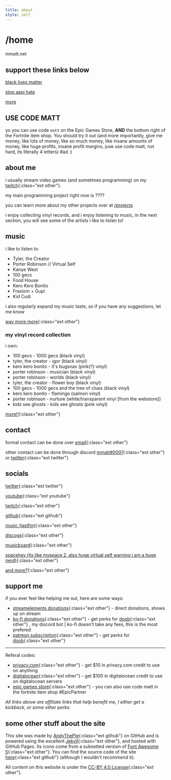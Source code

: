 ```yaml
---
title: about
style: self
---
```

<h1 class="emphasis-highlight">/home</h1>

mmatt.net

## support these links below
[black lives matter](https://blacklivesmatters.carrd.co)

[stop aapi hate](https://anti-asianviolenceresources.carrd.co)

[more](https://dotherightthing.carrd.co/)

## USE CODE MATT
yo you can use code `matt` on the Epic Games Store, **AND** the bottom right of the Fortnite item shop. You should try it out (and more importantly, give me money, like lots of money, like so much money, like insane amounts of money, like huge profits, insane profit margins, juse use code matt, not hard, its literally 4 letters) #ad :)

## about me
i usually stream video games (and sometimes programming) on my [twitch](https://mmatt.link/live){:class="ext other"}.

my main programming project right now is ????

you can learn more about my other projects over at [/projects](https://mmatt.net/projects)

i enjoy collecting vinyl records, and i enjoy listening to music, in the next section, you will see some of the artists i like to listen to!

## music
i like to listen to:

* Tyler, the Creator
* Porter Robinson // Virtual Self
* Kanye West
* 100 gecs
* Food House
* Kero Kero Bonito
* Fraxiom + Gupi
* Kid Cudi

i also regularly expand my music taste, so if you have any suggestions, let me know

[way more more](https://last.fm/user/mmattbtw){:class="ext other"}

### my vinyl record collection
i own:

* 100 gecs - 1000 gecs (black vinyl)
* tyler, the creator - igor (black vinyl)
* kero kero bonito - it's bugsnax (pink(?) vinyl)
* porter robinson - musician (black vinyl)
* porter robinson - worlds (black vinyl)
* tyler, the creator - flower boy (black vinyl)
* 100 gecs - 1000 gecs and the tree of clues (black vinyl)
* kero kero bonito - flamingo (salmon vinyl)
* porter robinson - nurture (white/transparent vinyl [from the webstore])
* kids see ghosts - kids see ghosts (pink vinyl)

[more!!](https://www.discogs.com/user/mmattbtw){:class="ext other"}

## contact
formal contact can be done over [email](https://mmatt.link/email){:class="ext other"}

other contact can be done through discord [mmatt#0001](https://discord.com/users/308000668181069824){:class="ext other"} or [twitter](https://twitter.com/mmattbtw){:class="ext twitter"}

## socials
[twitter](https://mmatt.link/twt){:class="ext twitter"}

[youtube](https://mmatt.link/yt){:class="ext youtube"}

[twitch](https://mmatt.link/live){:class="ext other"}

[github](https://github.com/mmattbtw){:class="ext github"}

[music (lastfm)](https://last.fm/user/mmattbtw){:class="ext other"}

[discogs](https://discogs.com/user/mmattbtw){:class="ext other"}

[musicboard](https://musicboard.app/mmatt){:class="ext other"}

[spacehey (its like myspace 2, also huge virtual self warning i am a huge nerd)](https://spacehey.com/mmatt){:class="ext other"}

[and more?](https://mmatt.link/soc){:class="ext other"}

## support me
if you ever feel like helping me out, here are some ways:
* [streamelements donations](https://streamelements.com/mmattbtw/tip){:class="ext other"} - direct donations, shows up on stream
* [ko-fi donations](https://ko-fi.com/mmatt){:class="ext other"} - get perks for [doob](https://doobbot.com){:class="ext other"} , my discord bot | ko-fi doesn't take any fees, this is the most prefered
* [patreon subscription](https://patreon.com/doobdev){:class="ext other"} - get perks for [doob](https://doobbot.com){:class="ext other"}

---

Referal codes:
* [privacy.com](https://privacy.com/join/9X6CP){:class="ext other"} - get $10 in privacy.com credit to use on anything
* [digitalocean](https://www.digitalocean.com/?refcode=3470e3b80f7c&utm_campaign=Referral_Invite&utm_medium=Referral_Program&utm_source=badge){:class="ext other"} - get $100 in digitalocean credit to use on digitalocean servers
* [epic games store](https://www.epicgames.com/store/p/fortnite?epic_creator_id=0caf473a446a4837a448dce55f063ebc&epic_game_id=fortnite){:class="ext other"} - you can also use code matt in the fortnite item shop #EpicPartner

*All links above are affiliate links that help benefit me, I either get a kickback, or some other perks.*

## some other stuff about the site
This site was made by [AndyThePie](https://github.com/andythepie){:class="ext github"} on GitHub and is powered using the excellent [Jekyll](https://jekyllrb.com){:class="ext other"}, and hosted with GitHub Pages. Its icons come from a subsetted version of [Font Awesome 5](https://fontawesome.com){:class="ext other"}. You can find the source code of the site [here](https://github.com/andythepie/andythepie.github.io){:class="ext github"} (although I wouldn't recommend it).

All content on this website is under the [CC-BY 4.0 License](https://creativecommons.org/licenses/by/4.0/legalcode){:class="ext other"}.

<script src='https://storage.ko-fi.com/cdn/scripts/overlay-widget.js'></script>
<script>
  kofiWidgetOverlay.draw('mmatt', {
    'type': 'floating-chat',
    'floating-chat.donateButton.text': 'Support me',
    'floating-chat.donateButton.background-color': '#00b9fe',
    'floating-chat.donateButton.text-color': '#fff'
  });
</script>
